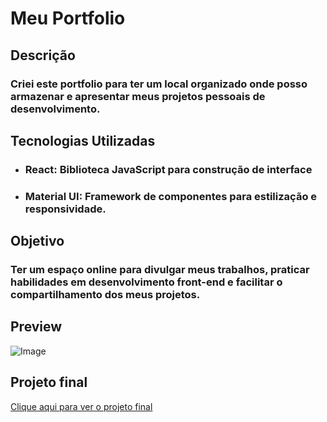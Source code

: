 # Meu Portfolio
## Descrição
### Criei este portfolio para ter um local organizado onde posso armazenar e apresentar meus projetos pessoais de desenvolvimento.

## Tecnologias Utilizadas   
- ### React: Biblioteca JavaScript para construção de interface
- ### Material UI: Framework de componentes para estilização e responsividade.

## Objetivo 
### Ter um espaço online para divulgar meus trabalhos, praticar habilidades em desenvolvimento front-end e facilitar o compartilhamento dos meus projetos.

## Preview
![Image](https://github.com/user-attachments/assets/2a445fc8-3475-42a8-8334-51bbf8ab5dd9)

## Projeto final
[Clique aqui para ver o projeto final](https://matheus-pizani.netlify.app/)
